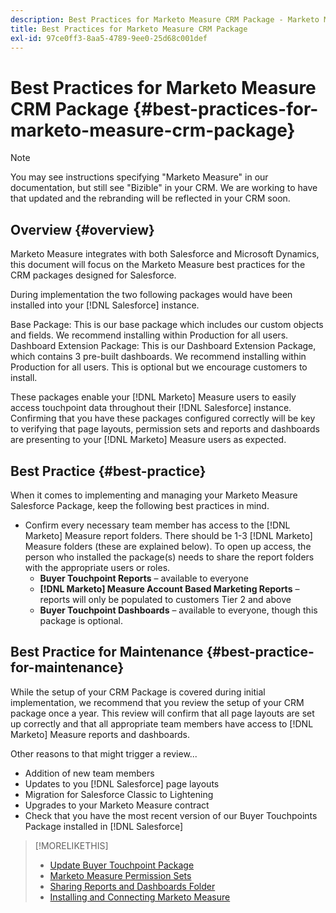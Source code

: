 ```yaml
---
description: Best Practices for Marketo Measure CRM Package - Marketo Measure - Product Documentation
title: Best Practices for Marketo Measure CRM Package
exl-id: 97ce0ff3-8aa5-4789-9ee0-25d68c001def
---
```

# Best Practices for Marketo Measure CRM Package {#best-practices-for-marketo-measure-crm-package}

>[!NOTE]
>
>You may see instructions specifying "Marketo Measure" in our documentation, but still see "Bizible" in your CRM. We are working to have that updated and the rebranding will be reflected in your CRM soon.

## Overview {#overview}

Marketo Measure integrates with both Salesforce and Microsoft Dynamics, this document will focus on the Marketo Measure best practices for the CRM packages designed for Salesforce.

During implementation the two following packages would have been installed into your [!DNL Salesforce] instance.

Base Package: This is our base package which includes our custom objects and fields. We recommend installing within Production for all users.
Dashboard Extension Package: This is our Dashboard Extension Package, which contains 3 pre-built dashboards. We recommend installing within Production for all users. This is optional but we encourage customers to install.

These packages enable your [!DNL Marketo] Measure users to easily access touchpoint data throughout their [!DNL Salesforce] instance. Confirming that you have these packages configured correctly will be key to verifying that page layouts, permission sets and reports and dashboards are presenting to your [!DNL Marketo] Measure users as expected.

## Best Practice {#best-practice}

When it comes to implementing and managing your Marketo Measure Salesforce Package, keep the following best practices in mind.

* Confirm every necessary team member has access to the [!DNL Marketo] Measure report folders. There should be 1-3 [!DNL Marketo] Measure folders (these are explained below). To open up access, the person who installed the package(s) needs to share the report folders with the appropriate users or roles.
   * **Buyer Touchpoint Reports** – available to everyone
   * **[!DNL Marketo] Measure Account Based Marketing Reports** – reports will only be populated to customers Tier 2 and above
   * **Buyer Touchpoint Dashboards** – available to everyone, though this package is optional.

## Best Practice for Maintenance {#best-practice-for-maintenance}

While the setup of your CRM Package is covered during initial implementation, we recommend that you review the setup of your CRM package once a year. This review will confirm that all page layouts are set up correctly and that all appropriate team members have access to [!DNL Marketo] Measure reports and dashboards.

Other reasons to that might trigger a review...

* Addition of new team members
* Updates to you [!DNL Salesforce] page layouts
* Migration for Salesforce Classic to Lightening
* Upgrades to your Marketo Measure contract
* Check that you have the most recent version of our Buyer Touchpoints Package installed in [!DNL Salesforce]

>[!MORELIKETHIS]
>
>* [Update Buyer Touchpoint Package](/help/configuration-and-setup/marketo-measure-and-salesforce/marketo-measure-salesforce-package-installation-and-set-up.md)
>* [Marketo Measure Permission Sets](/help/configuration-and-setup/marketo-measure-and-salesforce/marketo-measure-permission-sets.md)
>* [Sharing Reports and Dashboards Folder](https://help.salesforce.com/articleView?id=analytics_share_folder.htm&type=0)
>* [Installing and Connecting Marketo Measure](/help/configuration-and-setup/marketo-measure-and-salesforce/install-and-connect.md)


